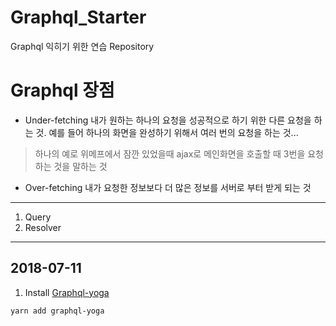 **Graphql_Starter**
===

Graphql 익히기 위한 연습 Repository

# Graphql 장점

- Under-fetching
내가 원하는 하나의 요청을 성공적으로 하기 위한 다른 요청을 하는 것. 예를 들어 하나의 화면을 완성하기 위해서 여러 번의 요청을 하는 것...

> 하나의 예로 위메프에서 잠깐 있었을때 ajax로 메인화면을 호출할 때 3번을 요청하는 것을 말하는 것

- Over-fetching
내가 요청한 정보보다 더 많은 정보를 서버로 부터 받게 되는 것

---

1. Query
2. Resolver

---

## 2018-07-11

1. Install [Graphql-yoga](https://github.com/prismagraphql/graphql-yoga)

```
yarn add graphql-yoga
```


